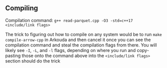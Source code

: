 ## Compiling
Compilation command: `g++ read-parquet.cpp -O3 -std=c++17 <include/link flags>`

The trick to figuring out how to compile on any system would be to run `make compile-arrow-cpp` in Arkouda and then cancel it once you can see the compilation command and steal the compilation flags from there. You will likely see `-I`, `-L`, and `-l` flags, depending on where you run and copy-pasting those onto the command above into the `<include/link flags>` section should do the trick